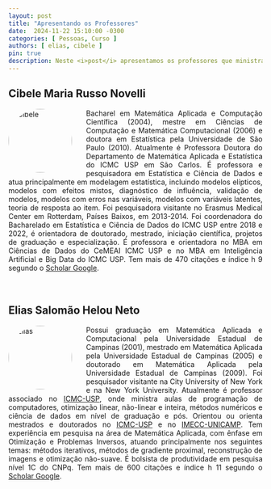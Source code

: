 ```yaml
---
layout: post
title: "Apresentando os Professores"
date:  2024-11-22 15:10:00 -0300
categories: [ Pessoas, Curso ]
authors: [ elias, cibele ]
pin: true
description: Neste <i>post</i> apresentamos os professores que ministrarão as disciplinas do curso de atualização <strong>Estatística e Otimização para Ciência de Dados e Pesquisa Operacional</strong>. Ambos são docentes do <a href='https://www.icmc.usp.br' target="_blank">ICMC-USP</a>.
---
```


## Cibele Maria Russo Novelli
<div>
    <div style='float: left; width: 25%; margin-right: 2em; aspect-ratio: 1/1;'>
        <img src='{{site.url}}/images/Cibele.jpg' style='width:100%; float: left; border-radius:50%;' alt='Cibele'>
    </div>
    <div style='text-align: justify;text-justify: inter-word;'>
Bacharel em Matemática Aplicada e Computação Científica (2004), mestre em Ciências de Computação e Matemática Computacional (2006) e doutora em Estatística pela Universidade de São Paulo (2010). Atualmente é Professora Doutora do Departamento de Matemática Aplicada e Estatística do ICMC USP em São Carlos. É professora e pesquisadora em Estatística e Ciência de Dados e atua principalmente em modelagem estatística, incluindo modelos elípticos, modelos com efeitos mistos, diagnóstico de influência, validação de modelos, modelos com erros nas variáveis, modelos com variáveis latentes, teoria de resposta ao item. Foi pesquisadora visitante no Erasmus Medical Center em Rotterdam, Países Baixos, em 2013-2014. Foi coordenadora do Bacharelado em Estatística e Ciência de Dados do ICMC USP entre 2018 e 2022, é orientadora de doutorado, mestrado, iniciação científica, projetos de graduação e especialização. É professora e orientadora no MBA em Ciências de Dados do CeMEAI ICMC USP e no MBA em Inteligência Artificial e Big Data do ICMC USP. Tem mais de 470 citações e índice h 9 segundo o <a href='https://scholar.google.com.br/citations?user=nGGeov8AAAAJhl=pt-BR' target="_blank">Scholar Google</a>.
    </div>
</div><br><br>

## Elias Salomão Helou Neto
<div>
    <div style='float: left; width: 25%; margin-right: 2em; aspect-ratio: 1/1;'>
        <img src='{{site.url}}/images/Elias.png' style='width:100%; float: left; border-radius:50%;' alt='Elias'>
    </div>
    <div style='text-align: justify;text-justify: inter-word;'>
        Possui graduação em Matemática Aplicada e Computacional pela Universidade Estadual de Campinas (2001), mestrado em Matemática Aplicada pela Universidade Estadual de Campinas (2005) e doutorado em Matemática Aplicada pela Universidade Estadual de Campinas (2009). Foi pesquisador visitante na City University of New York e na New York University. Atualmente é professor associado no <a href='https://www.icmc.usp.br' target="_blank">ICMC-USP</a>, onde ministra aulas de programação de computadores, otimização linear, não-linear e inteira, métodos numéricos e ciência de dados em nível de graduação e pós. Orientou ou orienta mestrados e doutorados no <a href='https://www.icmc.usp.br' target="_blank">ICMC-USP</a> e no <a href='https://www.ime.unicamp.br' target="_blank">IMECC-UNICAMP</a>. Tem experiência em pesquisa na área de Matemática Aplicada, com ênfase em Otimização e Problemas Inversos, atuando principalmente nos seguintes temas: métodos iterativos, métodos de gradiente proximal, reconstrução de imagens e otimização não-suave. É bolsista de produtividade em pesquisa nível 1C do CNPq. Tem mais de 600 citações e índice h 11 segundo o <a href='https://scholar.google.com/citations?user=GjgcpdAAAAAJ&hl=pt-BR' target="_blank">Scholar Google</a>.
    </div>
</div>
